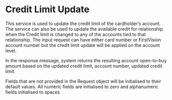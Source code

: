# Credit Limit Update

This service is used to update the credit limit of the cardholder’s account. The service can also be used to update the available credit for relationship when the Credit limit is changed to any of the accounts tied to that relationship. The input request can have either card number or FirstVision account number but the credit limit update will be applied on the account level.

In the response message, system returns the resulting account open-to-buy amount based on the updated credit limit, account number, updated credit limit.


Fields that are not provided in the Request object will be initialised to their default values. All numeric fields are initialised to zero and alphanumeric fields initialised to spaces